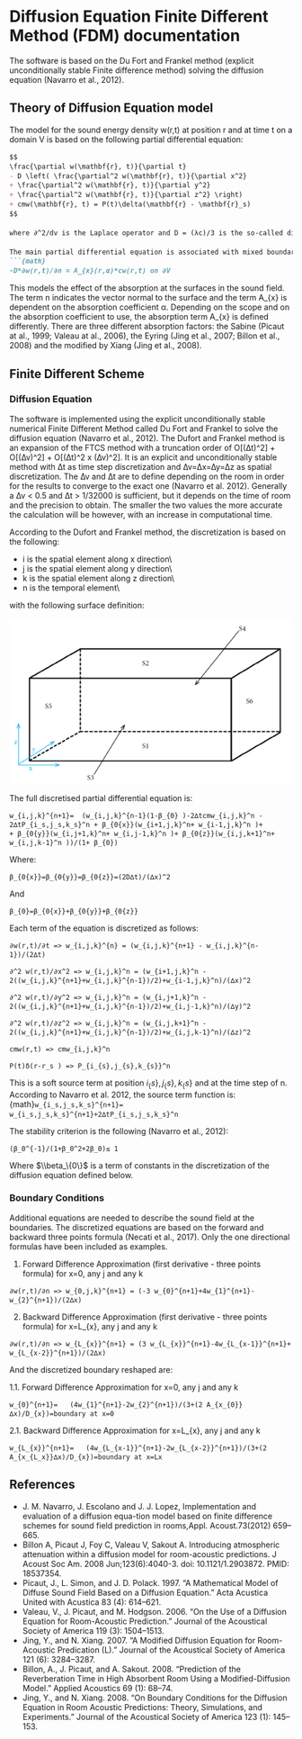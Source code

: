 # Diffusion Equation Finite Different Method (FDM) documentation

The software is based on the Du Fort and Frankel method (explicit unconditionally stable Finite difference method) solving the diffusion equation (Navarro et al., 2012).

## Theory of Diffusion Equation model

The model for the sound energy density w(r,t) at position r and at time t on a domain V is based on the following partial differential equation:
<!-- ```{math}
∂w(r,t)/∂t- D((∂^2 w(r,t))/(∂x^2 )+(∂^2 w(r,t))/(∂y^2 )+(∂^2 w(r,t))/(∂z^2 ))+ cmw(r,t)=P(t)δ(r-r_s ) in V
``` -->
```markdown
$$
\frac{\partial w(\mathbf{r}, t)}{\partial t} 
- D \left( \frac{\partial^2 w(\mathbf{r}, t)}{\partial x^2} 
+ \frac{\partial^2 w(\mathbf{r}, t)}{\partial y^2} 
+ \frac{\partial^2 w(\mathbf{r}, t)}{\partial z^2} \right) 
+ cmw(\mathbf{r}, t) = P(t)\delta(\mathbf{r} - \mathbf{r}_s)
$$

where ∂^2/dv is the Laplace operator and D = (λc)/3 is the so-called diffusion coefficient with c being the speed of sound. The diffusion coefficient is a constant value that takes into account the room geometry and volume trough the mean free path defined for proportionate rooms as 4*V/S with volume V of the room and S the total surface area. The term P(t) indicates a sound source term at position r_s. The term cmw(r, t) accounts for the atmospheric attenuation within the room, where m is the absorption coefficient of air (Billon et al., 2008).

The main partial differential equation is associated with mixed boundary conditions on a domain ∂V, as follows:
```{math}
-D*∂w(r,t)/∂n = A_{x}(r,α)*cw(r,t) on ∂V
```
This models the effect of the absorption at the surfaces in the sound field.
The term n indicates the vector normal to the surface and the term A_{x} is dependent on the absorption coefficient α. Depending on the scope and on the absorption coefficient to use, the absorption term A_{x} is defined differently. There are three different absorption factors: the Sabine (Picaut at al., 1999; Valeau at al., 2006), the Eyring (Jing et al., 2007; Billon et al., 2008) and the modified by Xiang (Jing et al., 2008).

## Finite Different Scheme

### Diffusion Equation
The software is implemented using the explicit unconditionally stable numerical Finite Different Method called Du Fort and Frankel to solve the diffusion equation (Navarro et al., 2012).
The Dufort and Frankel method is an expansion of the FTCS method with a truncation order of O[(∆t)^2] + O[(∆v)^2] + O[(∆t)^2 x (∆v)^2]. It is an explicit and unconditionally stable method with ∆t as time step discretization and ∆v=∆x=∆y=∆z as spatial discretization. The ∆v and ∆t are to define depending on the room in order for the results to converge to the exact one (Navarro et al. 2012). Generally a ∆v < 0.5 and ∆t > 1/32000 is sufficient, but it depends on the time of room and the precision to obtain. The smaller the two values the more accurate the calculation will be however, with an increase in computational time.

According to the Dufort and Frankel method, the discretization is based on the following:

- i is the spatial element along x direction\
- j is the spatial element along y direction\
- k is the spatial element along z direction\
- n is the temporal element\

with the following surface definition:

![Grid 1D](images/Surfaces.png)

The full discretised partial differential equation is:
```{math}
w_{i,j,k}^{n+1}=  (w_{i,j,k}^{n-1}(1-β_{0} )-2∆tcmw_{i,j,k}^n - 2∆tP_{i_s,j_s,k_s}^n + β_{0{x}}(w_{i+1,j,k}^n+ w_{i-1,j,k}^n )+
+ β_{0{y}}(w_{i,j+1,k}^n+ w_{i,j-1,k}^n )+ β_{0{z}}(w_{i,j,k+1}^n+ w_{i,j,k-1}^n ))/(1+ β_{0})
```

Where:
```{math}
β_{0{x}}=β_{0{y}}=β_{0{z}}=(2D∆t)/(∆x)^2 
```
And
```{math}
β_{0}=β_{0{x}}+β_{0{y}}+β_{0{z}} 
```

Each term of the equation is discretized as follows:
```{math}
∂w(r,t)/∂t => w_{i,j,k}^{n} = (w_{i,j,k}^{n+1} - w_{i,j,k}^{n-1})/(2∆t)
```
```{math}
∂^2 w(r,t)/∂x^2 => w_{i,j,k}^n = (w_{i+1,j,k}^n - 2((w_{i,j,k}^{n+1}+w_{i,j,k}^{n-1})/2)+w_{i-1,j,k}^n)/(∆x)^2
```
```{math}
∂^2 w(r,t)/∂y^2 => w_{i,j,k}^n = (w_{i,j+1,k}^n - 2((w_{i,j,k}^{n+1}+w_{i,j,k}^{n-1})/2)+w_{i,j-1,k}^n)/(∆y)^2
```
```{math}
∂^2 w(r,t)/∂z^2 => w_{i,j,k}^n = (w_{i,j,k+1}^n - 2((w_{i,j,k}^{n+1}+w_{i,j,k}^{n-1})/2)+w_{i,j,k-1}^n)/(∆z)^2
```
```{math}
cmw(r,t) => cmw_{i,j,k}^n
```
```{math}
P(t)δ(r-r_s ) => P_{i_{s},j_{s},k_{s}}^n
```
This is a soft source term at position $i_\{s\},j_\{s\},k_\{s\}$ and at the time step of n.
According to Navarro et al. 2012, the source term function is: \
{math}`w_{i_s,j_s,k_s}^{n+1}= w_{i_s,j_s,k_s}^{n+1}+2∆tP_{i_s,j_s,k_s}^n`

The stability criterion is the following (Navarro et al., 2012):
```{math}
(β_0^{-1}/(1+β_0^2+2β_0)≤ 1
```
Where $\\beta_\{0\}$ is a term of constants in the discretization of the diffusion equation defined below.

### Boundary Conditions

Additional equations are needed to describe the sound field at the boundaries. The discretized equations are based on the forward and backward three points formula (Necati et al., 2017). 
Only the one directional formulas have been included as examples.

1. Forward Difference Approximation (first derivative - three points formula) for x=0, any j and any k
```{math}
∂w(r,t)/∂n => w_{0,j,k}^{n+1} = (-3 w_{0}^{n+1}+4w_{1}^{n+1}- w_{2}^{n+1})/(2∆x)
```
2. Backward Difference Approximation (first derivative - three points formula) for x=L_{x}, any j and any k
```{math}
∂w(r,t)/∂n => w_{L_{x}}^{n+1} = (3 w_{L_{x}}^{n+1}-4w_{L_{x-1}}^{n+1}+ w_{L_{x-2}}^{n+1})/(2∆x)
```
And the discretized boundary reshaped are:

1.1. Forward Difference Approximation for x=0, any j and any k
```{math}
w_{0}^{n+1}=   (4w_{1}^{n+1}-2w_{2}^{n+1})/(3+(2 A_{x_{0}}∆x)/D_{x})=boundary at x=0
```
2.1. Backward Difference Approximation for x=L_{x}, any j and any k
```{math}
w_{L_{x}}^{n+1}=   (4w_{L_{x-1}}^{n+1}-2w_{L_{x-2}}^{n+1})/(3+(2 A_{x_{L_x}}∆x)/D_{x})=boundary at x=Lx
```

## References
- J. M. Navarro, J. Escolano and J. J. Lopez, Implementation and evaluation of a diffusion equa-tion model based on finite difference schemes for sound field prediction in rooms,Appl. Acoust.73(2012) 659–665.
- Billon A, Picaut J, Foy C, Valeau V, Sakout A. Introducing atmospheric attenuation within a diffusion model for room-acoustic predictions. J Acoust Soc Am. 2008 Jun;123(6):4040-3. doi: 10.1121/1.2903872. PMID: 18537354.
- Picaut, J., L. Simon, and J. D. Polack. 1997. “A Mathematical Model of Diffuse Sound Field Based on a Diffusion Equation.” Acta Acustica United with Acustica 83 (4): 614–621.
- Valeau, V., J. Picaut, and M. Hodgson. 2006. “On the Use of a Diffusion Equation for Room-Acoustic Prediction.” Journal of the Acoustical Society of America 119 (3): 1504–1513.
- Jing, Y., and N. Xiang. 2007. “A Modified Diffusion Equation for Room-Acoustic Predication (L).” Journal of the Acoustical Society of America 121 (6): 3284–3287.
- Billon, A., J. Picaut, and A. Sakout. 2008. “Prediction of the Reverberation Time in High Absorbent Room Using a Modified-Diffusion Model.” Applied Acoustics 69 (1): 68–74.
- Jing, Y., and N. Xiang. 2008. “On Boundary Conditions for the Diffusion Equation in Room Acoustic Predictions: Theory, Simulations, and Experiments.” Journal of the Acoustical Society of America 123 (1): 145–153.